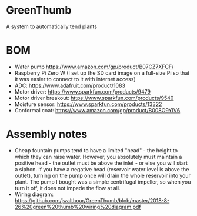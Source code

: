 # GreenThumb
A system to automatically tend plants

# BOM
- Water pump https://www.amazon.com/gp/product/B07CZ7XFCF/
- Raspberry Pi Zero W (I set up the SD card image on a full-size Pi so that it was easier to connect to it with internet access)
- ADC: https://www.adafruit.com/product/1083
- Motor driver: https://www.sparkfun.com/products/9479
- Motor driver breakout: https://www.sparkfun.com/products/9540
- Moisture sensor: https://www.sparkfun.com/products/13322
- Conformal coat: https://www.amazon.com/gp/product/B008O9YIV6

# Assembly notes
- Cheap fountain pumps tend to have a limited "head" - the height to which they can raise water.  However, you absolutely must maintain a positive head - the outlet must be above the inlet - or else you will start a siphon.  If you have a negative head (reservoir water level is above the outlet), turning on the pump once will drain the whole reservoir into your plant.  The pump I bought was a simple centrifugal impeller, so when you turn it off, it does not impede the flow at all.
- Wiring diagram: https://github.com/jwalthour/GreenThumb/blob/master/2018-8-26%20green%20thumb%20wiring%20diagram.pdf
